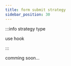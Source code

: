 ```yaml
---
title: form submit strategy
sidebar_position: 30
---
```


:::info strategy type

use hook

:::

comming soon...
